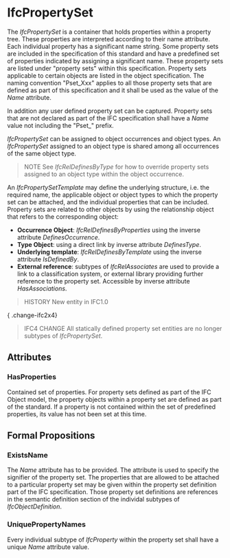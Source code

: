 # IfcPropertySet

The _IfcPropertySet_ is a container that holds properties within a property tree. These properties are interpreted according to their name attribute. Each individual property has a significant name string. Some property sets are included in the specification of this standard and have a predefined set of properties indicated by assigning a significant name. These property sets are listed under "property sets" within this specification. Property sets applicable to certain objects are listed in the object specification. The naming convention "Pset_Xxx" applies to all those property sets that are defined as part of this specification and it shall be used as the value of the _Name_ attribute.
<!-- end of short definition -->

In addition any user defined property set can be captured. Property sets that are not declared as part of the IFC specification shall have a _Name_ value not including the "Pset_" prefix.

_IfcPropertySet_ can be assigned to object occurrences and object types. An _IfcPropertySet_ assigned to an object type is shared among all occurrences of the same object type.

> NOTE See _IfcRelDefinesByType_ for how to override property sets assigned to an object type within the object occurrence.

An _IfcPropertySetTemplate_ may define the underlying structure, i.e. the required name, the applicable object or object types to which the property set can be attached, and the individual properties that can be included. Property sets are related to other objects by using the relationship object that refers to the corresponding object:

* **Occurrence Object**: _IfcRelDefinesByProperties_ using the inverse attribute _DefinesOccurrence_.
* **Type Object**: using a direct link by inverse attribute _DefinesType_.
* **Underlying template**: _IfcRelDefinesByTemplate_ using the inverse attribute _IsDefinedBy_.
* **External reference**: subtypes of _IfcRelAssociates_ are used to provide a link to a classification system, or external library providing further reference to the property set. Accessible by inverse attribute _HasAssociations_.

> HISTORY New entity in IFC1.0

{ .change-ifc2x4}
> IFC4 CHANGE All statically defined property set entities are no longer subtypes of _IfcPropertySet_.

## Attributes

### HasProperties
Contained set of properties. For property sets defined as part of the IFC Object model, the property objects within a property set are defined as part of the standard. If a property is not contained within the set of predefined properties, its value has not been set at this time.

## Formal Propositions

### ExistsName
The _Name_ attribute has to be provided. The attribute is used to specify the signifier of the property set. The properties that are allowed to be attached to a particular property set may be given within the property set definition part of the IFC specification. Those property set definitions are references in the semantic definition section of the individal subtypes of _IfcObjectDefinition_.

### UniquePropertyNames
Every individual subtype of _IfcProperty_ within the property set shall have a unique _Name_ attribute value.
